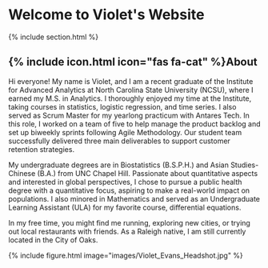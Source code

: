 ---
---

# Welcome to Violet's Website

{% include section.html %}

## {% include icon.html icon="fas fa-cat" %}About

Hi everyone! My name is Violet, and I am a recent graduate of the Institute for Advanced Analytics at North Carolina State University (NCSU), where I earned my M.S. in Analytics. I thoroughly enjoyed my time at the Institute, taking courses in statistics, logistic regression, and time series. I also served as Scrum Master for my yearlong practicum with Antares Tech. In this role, I worked on a team of five to help manage the product backlog and set up biweekly sprints following Agile Methodology. Our student team successfully delivered three main deliverables to support customer retention strategies. 

My undergraduate degrees are in Biostatistics (B.S.P.H.) and Asian Studies- Chinese (B.A.) from UNC Chapel Hill. Passionate about quantitative aspects and interested in global perspectives, I chose to pursue a public health degree with a quantitative focus, aspiring to make a real-world impact on populations. I also minored in Mathematics and served as an Undergraduate Learning Assistant (ULA) for my favorite course, differential equations. 

In my free time, you might find me running, exploring new cities, or trying out local restaurants with friends. As a Raleigh native, I am still currently located in the City of Oaks.

{% include figure.html image="images/Violet_Evans_Headshot.jpg" %}
<style>
  img {
    max-width: 200px;
    max-height: 250px;
  }
</style>